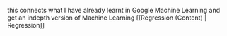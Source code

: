 
this connects what I have already learnt in Google Machine Learning and get an indepth version of Machine Learning
[[Regression (Content) | Regression]]
